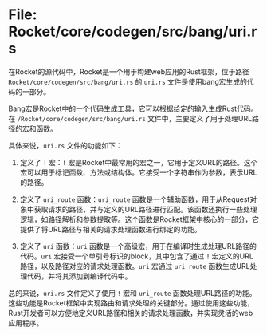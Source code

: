 # File: Rocket/core/codegen/src/bang/uri.rs

在Rocket的源代码中，Rocket是一个用于构建web应用的Rust框架，位于路径 `Rocket/core/codegen/src/bang/uri.rs` 的 `uri.rs` 文件是使用bang宏生成的代码的一部分。

Bang宏是Rocket中的一个代码生成工具，它可以根据给定的输入生成Rust代码。在 `/Rocket/core/codegen/src/bang/uri.rs` 文件中，主要定义了用于处理URL路径的宏和函数。

具体来说，`uri.rs` 文件的功能如下：

1. 定义了 `!` 宏：`!` 宏是Rocket中最常用的宏之一，它用于定义URL的路径。这个宏可以用于标记函数、方法或结构体。它接受一个字符串作为参数，表示URL的路径。

2. 定义了 `uri_route` 函数：`uri_route` 函数是一个辅助函数，用于从Request对象中获取请求的路径，并与定义的URL路径进行匹配。该函数还执行一些处理逻辑，如路径解析和参数提取等。这个函数是Rocket框架中核心的一部分，它提供了将URL路径与相关的请求处理函数进行绑定的功能。

3. 定义了 `uri` 函数：`uri` 函数是一个高级宏，用于在编译时生成处理URL路径的代码。`uri` 宏接受一个单引号标识的block，其中包含了通过 `!` 宏定义的URL路径，以及路径对应的请求处理函数。`uri` 宏通过 `uri_route` 函数生成URL处理代码，并将其添加到编译代码中。

总的来说，`uri.rs` 文件定义了使用 `!` 宏和 `uri_route` 函数处理URL路径的功能。这些功能是Rocket框架中实现路由和请求处理的关键部分。通过使用这些功能，Rust开发者可以方便地定义URL路径和相关的请求处理函数，并实现灵活的web应用程序。

